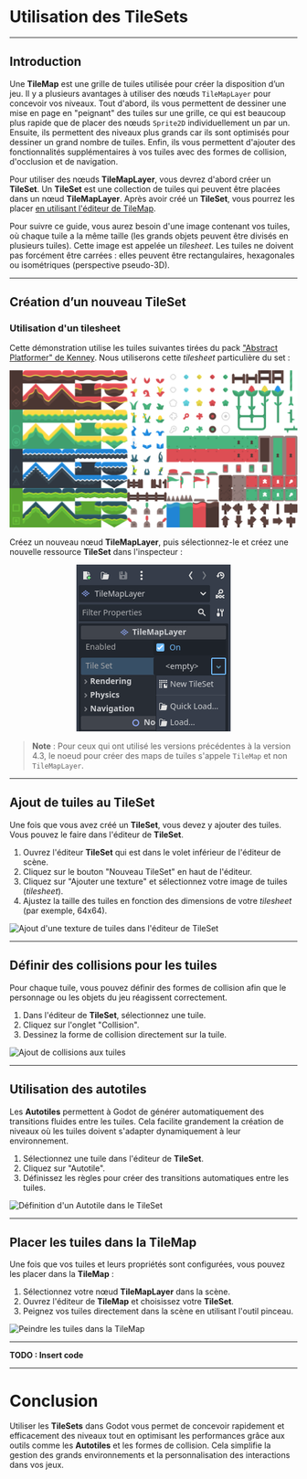 # Utilisation des TileSets

---

## Introduction

Une **TileMap** est une grille de tuiles utilisée pour créer la disposition d’un jeu. Il y a plusieurs avantages à utiliser des nœuds `TileMapLayer` pour concevoir vos niveaux. Tout d'abord, ils vous permettent de dessiner une mise en page en "peignant" des tuiles sur une grille, ce qui est beaucoup plus rapide que de placer des nœuds `Sprite2D` individuellement un par un. Ensuite, ils permettent des niveaux plus grands car ils sont optimisés pour dessiner un grand nombre de tuiles. Enfin, ils vous permettent d'ajouter des fonctionnalités supplémentaires à vos tuiles avec des formes de collision, d'occlusion et de navigation.

Pour utiliser des nœuds **TileMapLayer**, vous devrez d'abord créer un **TileSet**. Un **TileSet** est une collection de tuiles qui peuvent être placées dans un nœud **TileMapLayer**. Après avoir créé un **TileSet**, vous pourrez les placer [en utilisant l'éditeur de TileMap](https://docs.godotengine.org/en/stable/tutorials/2d/using_tilemaps.html#doc-using-tilemaps).

Pour suivre ce guide, vous aurez besoin d'une image contenant vos tuiles, où chaque tuile a la même taille (les grands objets peuvent être divisés en plusieurs tuiles). Cette image est appelée un *tilesheet*. Les tuiles ne doivent pas forcément être carrées : elles peuvent être rectangulaires, hexagonales ou isométriques (perspective pseudo-3D).

---

## Création d’un nouveau TileSet

### Utilisation d'un tilesheet

Cette démonstration utilise les tuiles suivantes tirées du pack ["Abstract Platformer" de Kenney](https://kenney.nl/assets/abstract-platformer). Nous utiliserons cette *tilesheet* particulière du set :

![Exemple de tilesheet avec des tuiles 64×64](assets/using_tilesets_kenney_abstract_platformer_tile_sheet.webp)



Créez un nouveau nœud **TileMapLayer**, puis sélectionnez-le et créez une nouvelle ressource **TileSet** dans l'inspecteur :

<center>

![Création d'une nouvelle ressource TileSet dans le nœud TileMapLayer](assets/using_tilesets_create_new_tileset.webp)

</center>

> **Note** : Pour ceux qui ont utilisé les versions précédentes à la version 4.3, le noeud pour créer des maps de tuiles s'appele `TileMap` et non `TileMapLayer`.

---

## Ajout de tuiles au TileSet

Une fois que vous avez créé un **TileSet**, vous devez y ajouter des tuiles. Vous pouvez le faire dans l'éditeur de **TileSet**.



1. Ouvrez l'éditeur **TileSet** qui est dans le volet inférieur de l'éditeur de scène.
2. Cliquez sur le bouton "Nouveau TileSet" en haut de l'éditeur.
3. Cliquez sur "Ajouter une texture" et sélectionnez votre image de tuiles (*tilesheet*).
4. Ajustez la taille des tuiles en fonction des dimensions de votre *tilesheet* (par exemple, 64x64).

![Ajout d'une texture de tuiles dans l'éditeur de TileSet](https://docs.godotengine.org/en/stable/_images/using_tilesets_specify_size_then_edit.webp)

---

## Définir des collisions pour les tuiles

Pour chaque tuile, vous pouvez définir des formes de collision afin que le personnage ou les objets du jeu réagissent correctement.

1. Dans l'éditeur de **TileSet**, sélectionnez une tuile.
2. Cliquez sur l'onglet "Collision".
3. Dessinez la forme de collision directement sur la tuile.

![Ajout de collisions aux tuiles](assets/using_tilesets_collision_shapes.webp)

---

## Utilisation des autotiles

Les **Autotiles** permettent à Godot de générer automatiquement des transitions fluides entre les tuiles. Cela facilite grandement la création de niveaux où les tuiles doivent s'adapter dynamiquement à leur environnement.

1. Sélectionnez une tuile dans l'éditeur de **TileSet**.
2. Cliquez sur "Autotile".
3. Définissez les règles pour créer des transitions automatiques entre les tuiles.

![Définition d'un Autotile dans le TileSet](assets/using_tilesets_autotile.webp)

---

## Placer les tuiles dans la TileMap

Une fois que vos tuiles et leurs propriétés sont configurées, vous pouvez les placer dans la **TileMap** :

1. Sélectionnez votre nœud **TileMapLayer** dans la scène.
2. Ouvrez l'éditeur de **TileMap** et choisissez votre **TileSet**.
3. Peignez vos tuiles directement dans la scène en utilisant l'outil pinceau.

![Peindre les tuiles dans la TileMap](assets/using_tilesets_paint_tiles.webp)

---

**TODO : Insert code**

---

# Conclusion

Utiliser les **TileSets** dans Godot vous permet de concevoir rapidement et efficacement des niveaux tout en optimisant les performances grâce aux outils comme les **Autotiles** et les formes de collision. Cela simplifie la gestion des grands environnements et la personnalisation des interactions dans vos jeux.
